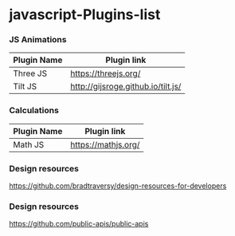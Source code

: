 # javascript-Plugins-list

### JS Animations

|          Plugin Name                        |                 Plugin link
| ------------------------------------------  |  -----------------------------------------------------------
| Three JS                                    |  https://threejs.org/
| Tilt JS                                     |  http://gijsroge.github.io/tilt.js/

### Calculations

|          Plugin Name                        |                 Plugin link
| ------------------------------------------  |  -----------------------------------------------------------
| Math JS                                     |  https://mathjs.org/

### Design resources

https://github.com/bradtraversy/design-resources-for-developers

### Design resources

https://github.com/public-apis/public-apis
